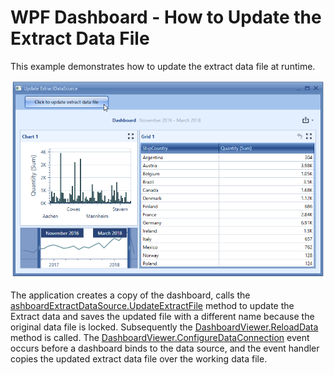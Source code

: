# WPF Dashboard - How to Update the Extract Data File

This example demonstrates how to update the extract data file at runtime.

![screenshot](/images/screenshot.png)

The application creates a copy of the dashboard, calls the [ashboardExtractDataSource.UpdateExtractFile](https://docs.devexpress.com/Dashboard/DevExpress.DashboardCommon.DashboardExtractDataSource.UpdateExtractFile) method to update the Extract data and saves the updated file with a different name because the original data file is locked. Subsequently the [DashboardViewer.ReloadData](https://docs.devexpress.com/Dashboard/DevExpress.DashboardWin.DashboardViewer.ReloadData) method is called. The [DashboardViewer.ConfigureDataConnection](https://docs.devexpress.com/Dashboard/DevExpress.DashboardWin.DashboardViewer.ConfigureDataConnection) event occurs before a dashboard binds to the data source, and the event handler copies the updated extract data file over the working data file.
